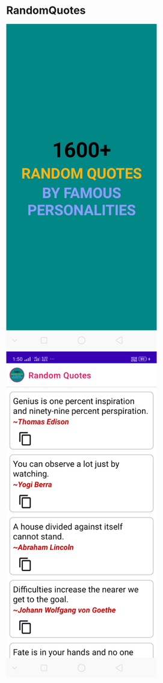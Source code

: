 # RandomQuotes
<img src="Screenshots/splashScreen.png" width="400"/>
<img src="Screenshots/mainScreen.png" width="400"/>
